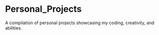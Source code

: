 # Personal_Projects
A compilation of personal projects showcasing my coding, creativity, and abilities.
